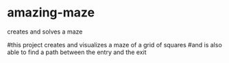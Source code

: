 # amazing-maze
creates and solves a maze

#this project creates and visualizes a maze of a grid of squares
#and is also able to find a path between the entry and the exit
